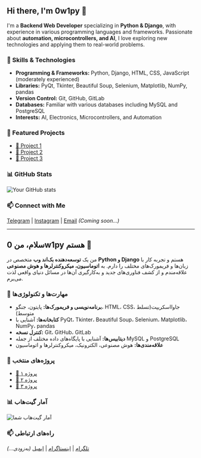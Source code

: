 ## Hi there, I'm 0w1py 👋

I'm a **Backend Web Developer** specializing in **Python & Django**, with experience in various programming languages and frameworks.
Passionate about **automation, microcontrollers, and AI**, I love exploring new technologies and applying them to real-world problems.

### 🔧 Skills & Technologies
- **Programming & Frameworks:** Python, Django, HTML, CSS, JavaScript (moderately experienced)
- **Libraries:** PyQt, Tkinter, Beautiful Soup, Selenium, Matplotlib, NumPy, pandas
- **Version Control:** Git, GitHub, GitLab
- **Databases:** Familiar with various databases including MySQL and PostgreSQL
- **Interests:** AI, Electronics, Microcontrollers, and Automation

### 📌 Featured Projects
- [🔗 Project 1](#)
- [🔗 Project 2](#)
- [🔗 Project 3](#)

### 📊 GitHub Stats
![Your GitHub stats](https://github-readme-stats.vercel.app/api?username=0w1py&show_icons=true&theme=radical)

### 📫 Connect with Me
[Telegram](#) | [Instagram](#) | [Email](#) *(Coming soon...)*

---

## سلام، من 0w1py هستم 👋

من یک **توسعه‌دهنده بک‌اند وب** متخصص در **Python و Django** هستم و تجربه کار با زبان‌ها و فریمورک‌های مختلف را دارم.
به **اتوماسیون، میکروکنترلرها و هوش مصنوعی** علاقه‌مندم و از کشف فناوری‌های جدید و به‌کارگیری آن‌ها در مسائل دنیای واقعی لذت می‌برم.

### 🔧 مهارت‌ها و تکنولوژی‌ها
- **برنامه‌نویسی و فریمورک‌ها:** پایتون، جنگو، HTML، CSS، جاوااسکریپت(تسلط متوسط)
- **کتابخانه‌ها:** آشنایی با PyQt، Tkinter، Beautiful Soup، Selenium، Matplotlib، NumPy، pandas
- **کنترل نسخه:** Git، GitHub، GitLab
- **دیتابیس‌ها:** آشنایی با پایگاه‌های داده مختلف از جمله MySQL و PostgreSQL
- **علاقه‌مندی‌ها:** هوش مصنوعی، الکترونیک، میکروکنترلرها و اتوماسیون

### 📌 پروژه‌های منتخب
- [🔗 پروژه ۱](#)
- [🔗 پروژه ۲](#)
- [🔗 پروژه ۳](#)

### 📊 آمار گیت‌هاب
![آمار گیت‌هاب شما](https://github-readme-stats.vercel.app/api?username=0w1py&show_icons=true&theme=radical)

### 📫 راه‌های ارتباطی
[تلگرام](#) | [اینستاگرام](#) | [ایمیل](#) *(به‌زودی...)*
